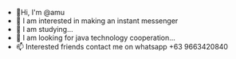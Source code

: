 - 👋Hi, I'm @amu
- 👀 I am interested in making an instant messenger
- 🌱 I am studying...
- 💞️ I am looking for java technology cooperation...
- 📫 Interested friends contact me on whatsapp +63 9663420840
